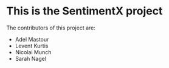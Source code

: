 # This is the SentimentX project
The contributors of this project are:
- Adel Mastour
- Levent Kurtis
- Nicolai Munch
- Sarah Nagel